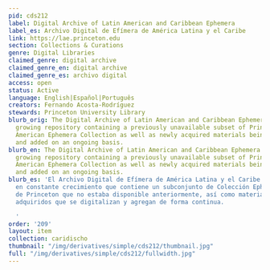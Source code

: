 ```yaml
---
pid: cds212
label: Digital Archive of Latin American and Caribbean Ephemera
label_es: Archivo Digital de Efímera de América Latina y el Caribe
link: https://lae.princeton.edu
section: Collections & Curations
genre: Digital Libraries
claimed_genre: digital archive
claimed_genre_en: digital archive
claimed_genre_es: archivo digital
access: open
status: Active
language: English|Español|Português
creators: Fernando Acosta-Rodríguez
stewards: Princeton University Library
blurb_orig: The Digital Archive of Latin American and Caribbean Ephemera is a steadily
  growing repository containing a previously unavailable subset of Princeton’s Latin
  American Ephemera Collection as well as newly acquired materials being digitized
  and added on an ongoing basis.
blurb_en: The Digital Archive of Latin American and Caribbean Ephemera is a steadily
  growing repository containing a previously unavailable subset of Princeton’s Latin
  American Ephemera Collection as well as newly acquired materials being digitized
  and added on an ongoing basis.
blurb_es: 'El Archivo Digital de Efímera de América Latina y el Caribe es un repositorio
  en constante crecimiento que contiene un subconjunto de Colección Ephemera Latinoamericana
  de Princeton que no estaba disponible anteriormente, así como materiales recién
  adquiridos que se digitalizan y agregan de forma continua.

  '
order: '209'
layout: item
collection: caridischo
thumbnail: "/img/derivatives/simple/cds212/thumbnail.jpg"
full: "/img/derivatives/simple/cds212/fullwidth.jpg"
---
```

